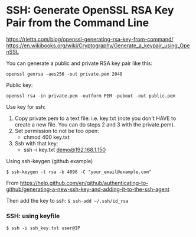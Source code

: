 # SSH: Generate OpenSSL RSA Key Pair from the Command Line

https://rietta.com/blog/openssl-generating-rsa-key-from-command/
https://en.wikibooks.org/wiki/Cryptography/Generate_a_keypair_using_OpenSSL

You can generate a public and private RSA key pair like this:

`openssl genrsa -aes256 -out private.pem 2048`

Public key:

`openssl rsa -in private.pem -outform PEM -pubout -out public.pem`

Use key for ssh:
1. Copy private.pem to a text file: i.e. key.txt (note you don't HAVE to create a new file. You can do steps 2 and 3 with the private.pem).
2. Set permission to not be too open: 
    - chmod 400 key.txt
3. Ssh with that key:
    - ssh -i key.txt demo@192.168.1.150

Using ssh-keygen
(github example)

`$ ssh-keygen -t rsa -b 4096 -C "your_email@example.com"`

From <https://help.github.com/en/github/authenticating-to-github/generating-a-new-ssh-key-and-adding-it-to-the-ssh-agent> 

Then add the key to ssh:
`$ ssh-add ~/.ssh/id_rsa`

### SSH: using keyfile

`$ ssh -i ssh_key.txt user@IP`